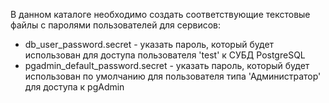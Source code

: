В данном каталоге необходимо создать соответствующие текстовые файлы с паролями пользователей для сервисов:

- db_user_password.secret - указать пароль, который будет использован для доступа пользователя 'test' к СУБД PostgreSQL
- pgadmin_default_password.secret - указать пароль, который будет использован по умолчанию для пользователя типа 'Администратор' для доступа к pgAdmin
